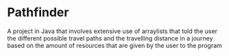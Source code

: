 # Pathfinder
 A project in Java that involves extensive use of arraylists that told the user the
 different possible travel paths and the travelling distance in a journey based 
 on the amount of resources that are given by the user to the program 
